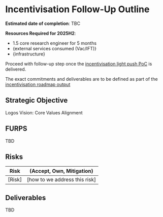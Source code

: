# Incentivisation Follow-Up Outline

**Estimated date of completion**: TBC

**Resources Required for 2025H2**:
- 1.5 core research engineer for 5 months
- {external services consumed (Vac/IFT)}
- {infrastructure}

Proceed with follow-up step once the [incentivisation light push PoC](https://github.com/waku-org/pm/issues/245) is delivered.

The exact commitments and deliverables are to be defined as part of the [incentivisation roadmap output](https://github.com/waku-org/pm/issues/246)

## Strategic Objective

Logos Vision: Core Values Alignment

## FURPS

TBD

## Risks

| Risk   | (Accept, Own, Mitigation)     |
|--------|-------------------------------|
| [Risk] | [how to we address this risk] |

## Deliverables 

TBD